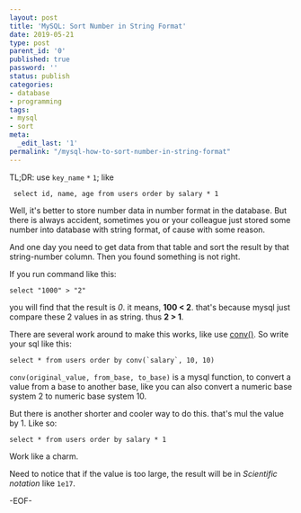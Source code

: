 ```yaml
---
layout: post
title: 'MySQL: Sort Number in String Format'
date: 2019-05-21
type: post
parent_id: '0'
published: true
password: ''
status: publish
categories:
- database
- programming
tags:
- mysql
- sort
meta:
  _edit_last: '1'
permalink: "/mysql-how-to-sort-number-in-string-format"
---
```

TL;DR: use `key_name` `*` `1`; like
```
 select id, name, age from users order by salary * 1
```

Well, it's better to store number data in number format in the database. But there is always accident, sometimes you or
your colleague just stored some number into database with string format, of cause with some reason.

And one day you need to get data from that table and sort the result by that string-number column. Then you found something 
is not right.

If you run command like this:  
```
select "1000" > "2"
```
you will find that the result is *0*. it means,
**100 < 2**. that's because mysql just compare these 2 values in as string. thus **2 > 1**.

There are several work around to make this works, like  use [conv()](https://dev.mysql.com/doc/refman/8.0/en/mathematical-functions.html#function_conv).
So write your sql like this:
```
select * from users order by conv(`salary`, 10, 10)
```
`conv(original_value, from_base, to_base)` is a mysql function, to convert a value from a base to another base, like you can also 
convert a numeric base system 2 to numeric base system 10.

But there is another shorter and cooler way to do this. that's mul the value by 1. Like so:
```
select * from users order by salary * 1
```
Work like a charm.

Need to notice that if the value is too large, the result will be in *Scientific notation* like `1e17`.

-EOF-
